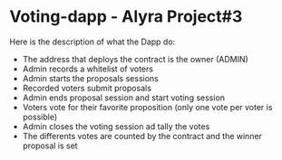 # Voting-dapp - Alyra Project#3


Here is the description of what the Dapp do:
- The address that deploys the contract is the owner (ADMIN)
- Admin records a whitelist of voters
- Admin starts the proposals sessions
- Recorded voters submit proposals
- Admin ends proposal session and start voting session 
- Voters vote for their favorite proposition (only one vote per voter is possible)
- Admin closes the voting session ad tally the votes
- The differents votes are counted by the contract and the winner proposal is set
